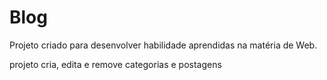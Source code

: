 # Blog
Projeto criado para desenvolver habilidade aprendidas na matéria de Web.

projeto cria, edita e remove categorias e postagens
